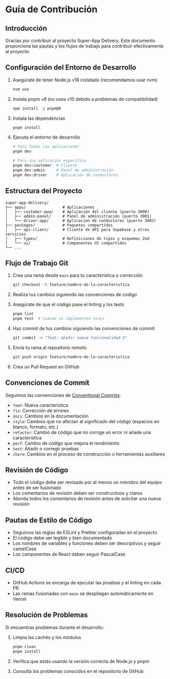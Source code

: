 # Guía de Contribución

## Introducción

Gracias por contribuir al proyecto Super-App Delivery. Este documento proporciona las pautas y los flujos de trabajo para contribuir efectivamente al proyecto.

## Configuración del Entorno de Desarrollo

1. Asegúrate de tener Node.js v18 instalado (recomendamos usar nvm)
   ```bash
   nvm use
   ```

2. Instala pnpm v8 (no uses v10 debido a problemas de compatibilidad)
   ```bash
   npm install -g pnpm@8
   ```

3. Instala las dependencias
   ```bash
   pnpm install
   ```

4. Ejecuta el entorno de desarrollo
   ```bash
   # Para todas las aplicaciones
   pnpm dev
   
   # Para una aplicación específica
   pnpm dev:customer  # Cliente
   pnpm dev:admin     # Panel de administración
   pnpm dev:driver    # Aplicación de conductores
   ```

## Estructura del Proyecto

```
super-app-delivery/
├── apps/                # Aplicaciones
│   ├── customer-pwa/    # Aplicación del cliente (puerto 3000)
│   ├── admin-panel/     # Panel de administración (puerto 3001)
│   └── driver-app/      # Aplicación de conductores (puerto 3002)
├── packages/            # Paquetes compartidos
│   ├── api-client/      # Cliente de API para Supabase y otros servicios
│   ├── types/           # Definiciones de tipos y esquemas Zod
│   └── ui/              # Componentes UI compartidos
└── ...
```

## Flujo de Trabajo Git

1. Crea una rama desde `main` para tu característica o corrección
   ```bash
   git checkout -b feature/nombre-de-la-caracteristica
   ```

2. Realiza tus cambios siguiendo las convenciones de código

3. Asegúrate de que el código pase el linting y los tests
   ```bash
   pnpm lint
   pnpm test  # cuando se implementen tests
   ```

4. Haz commit de tus cambios siguiendo las convenciones de commit
   ```bash
   git commit -m "feat: añadir nueva funcionalidad X"
   ```

5. Envía tu rama al repositorio remoto
   ```bash
   git push origin feature/nombre-de-la-caracteristica
   ```

6. Crea un Pull Request en GitHub

## Convenciones de Commit

Seguimos las convenciones de [Conventional Commits](https://www.conventionalcommits.org/):

- `feat`: Nueva característica
- `fix`: Corrección de errores
- `docs`: Cambios en la documentación
- `style`: Cambios que no afectan al significado del código (espacios en blanco, formato, etc.)
- `refactor`: Cambio de código que no corrige un error ni añade una característica
- `perf`: Cambio de código que mejora el rendimiento
- `test`: Añadir o corregir pruebas
- `chore`: Cambios en el proceso de construcción o herramientas auxiliares

## Revisión de Código

- Todo el código debe ser revisado por al menos un miembro del equipo antes de ser fusionado
- Los comentarios de revisión deben ser constructivos y claros
- Aborda todos los comentarios de revisión antes de solicitar una nueva revisión

## Pautas de Estilo de Código

- Seguimos las reglas de ESLint y Prettier configuradas en el proyecto
- El código debe ser legible y bien documentado
- Los nombres de variables y funciones deben ser descriptivos y seguir camelCase
- Los componentes de React deben seguir PascalCase

## CI/CD

- GitHub Actions se encarga de ejecutar las pruebas y el linting en cada PR
- Las ramas fusionadas con `main` se despliegan automáticamente en Vercel

## Resolución de Problemas

Si encuentras problemas durante el desarrollo:

1. Limpia las cachés y los módulos
   ```bash
   pnpm clean
   pnpm install
   ```

2. Verifica que estás usando la versión correcta de Node.js y pnpm

3. Consulta los problemas conocidos en el repositorio de GitHub
